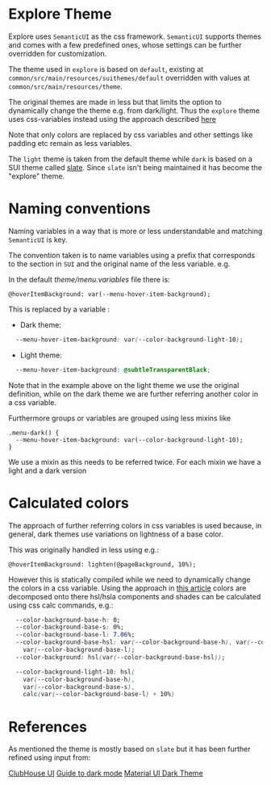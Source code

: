 # Explore Theme

Explore uses `SemanticUI` as the css framework. `SemanticUI` supports themes and comes with a 
few predefined ones, whose settings can be further overridden for customization.

The theme used in `explore` is based on `default`, existing at `common/src/main/resources/suithemes/default` overridden with values at `common/src/main/resources/theme`.

The original themes are made in less but that limits the option to dynamically change the theme e.g.
from dark/light. Thus the `explore` theme uses css-variables instead using the approach described
[here](https://css-tricks.com/a-complete-guide-to-dark-mode-on-the-web/)

Note that only colors are replaced by css variables and other settings like padding etc remain as less variables.

The `light` theme is taken from the default theme while `dark` is based on a SUI theme called [slate](https://github.com/semantic-ui-forest/forest-themes/tree/master/src/themes/bootswatch/v4/slate).
Since `slate` isn't being maintained it has become the "explore" theme.

# Naming conventions

Naming variables in a way that is more or less understandable and matching `SemanticUI` is key.

The convention taken is to name variables using a prefix that corresponds to the section in `SUI` and the original name of the less variable. e.g.

In the default *theme/menu.variables* file there is:

```less
@hoverItemBackground: var(--menu-hover-item-background);
```

This is replaced by a variable :

* Dark theme:
```css
  --menu-hover-item-background: var(--color-background-light-10);
````

* Light theme:
```css
  --menu-hover-item-background: @subtleTransparentBlack;
````

Note that in the example above on the light theme we use the original definition, while
on the dark theme we are further referring another color in a css variable.

Furthermore groups or variables are grouped using less mixins like
```less
.menu-dark() {
  --menu-hover-item-background: var(--color-background-light-10);
}
```

We use a mixin as this needs to be referred twice.
For each mixin we have a light and a dark version

# Calculated colors
The approach of further referring colors in css variables is used because, in general, dark themes use variations on lightness of a base color.

This was originally handled in less using e.g.:
```less
@hoverItemBackground: lighten(@pageBackground, 10%);
```

However this is statically compiled while we need to dynamically change the colors in a css variable.
Using the approach in [this article](https://blog.jim-nielsen.com/2020/sass-color-functions-in-css/) colors are decomposed onto there hsl/hsla components and shades can be calculated using css calc commands, e.g.:

```css
  --color-background-base-h: 0;
  --color-background-base-s: 0%;
  --color-background-base-l: 7.06%;
  --color-background-base-hsl: var(--color-background-base-h), var(--color-background-base-s),
    var(--color-background-base-l);
  --color-background: hsl(var(--color-background-base-hsl));

  --color-background-light-10: hsl(
    var(--color-background-base-h),
    var(--color-background-base-s),
    calc(var(--color-background-base-l) + 10%)
```

# References

As mentioned the theme is mostly based on `slate` but it has been further refined using input from:

[ClubHouse UI](https://app.clubhouse.io)
[Guide to dark mode](https://css-tricks.com/a-complete-guide-to-dark-mode-on-the-web/)
[Material UI Dark Theme](https://material.io/design/color/dark-theme.html#ui-application)
